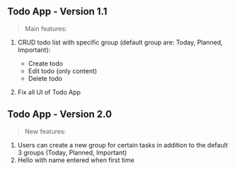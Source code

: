 ## Todo App - Version 1.1

> Main features: 
1. CRUD todo list with specific group (default group are: Today, Planned, Important):
    - Create todo
    - Edit todo (only content)
    - Delete todo

2. Fix all UI of Todo App

## Todo App - Version 2.0
> New features: 
1. Users can create a new group for certain tasks in addition to the default 3 groups (Today, Planned, Important)
2. Hello with name entered when first time
